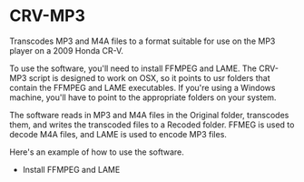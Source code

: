 # CRV-MP3
Transcodes MP3 and M4A files to a format suitable for use on the MP3 player on a 2009 Honda CR-V.

To use the software, you'll need to install FFMPEG and LAME. The CRV-MP3 script is designed to work on OSX, so it points to usr folders that contain the FFMPEG and LAME executables. If you're using a Windows machine, you'll have to point to the appropriate folders on your system. 

The software reads in MP3 and M4A files in the Original folder, transcodes them, and writes the transcoded files to a Recoded folder. FFMEG is used to decode M4A files, and LAME is used to encode MP3 files.

Here's an example of how to use the software.
* Install FFMPEG and LAME
